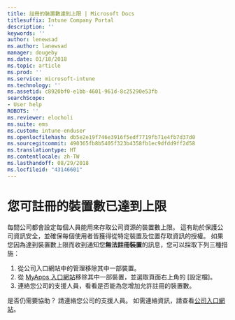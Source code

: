 ```yaml
---
title: 註冊的裝置數達到上限 | Microsoft Docs
titlesuffix: Intune Company Portal
description: ''
keywords: ''
author: lenewsad
ms.author: lanewsad
manager: dougeby
ms.date: 01/18/2018
ms.topic: article
ms.prod: ''
ms.service: microsoft-intune
ms.technology: ''
ms.assetid: c8920bf0-e1bb-4601-961d-8c25290e53fb
searchScope:
- User help
ROBOTS: ''
ms.reviewer: elocholi
ms.suite: ems
ms.custom: intune-enduser
ms.openlocfilehash: db5e2e19f746e3916f5edf7719fb71e4fb7d37d0
ms.sourcegitcommit: 490365fb8b5405f323b4358fb1ec9dfdd9ff2d58
ms.translationtype: HT
ms.contentlocale: zh-TW
ms.lasthandoff: 08/29/2018
ms.locfileid: "43146601"
---
```

# <a name="the-limit-of-devices-you-can-register-has-been-reached"></a>您可註冊的裝置數已達到上限

每間公司都會設定每個人員能用來存取公司資源的裝置數上限。 這有助於保護公司資訊安全，並確保每個使用者皆獲得從特定裝置及位置存取資訊的授權。 如果您因為達到裝置數上限而收到通知您**無法註冊裝置**的訊息，您可以採取下列三種措施：

1. 從公司入口網站中的管理移除其中一部裝置。 
2. 從 [MyApps 入口網站](https://myapps.microsoft.com)移除其中一部裝置，並選取頁面右上角的 [設定檔]。 
3. 連絡您公司的支援人員，看看是否能為您增加允許註冊的裝置數。

是否仍需要協助？ 請連絡您公司的支援人員。 如需連絡資訊，請查看[公司入口網站](https://go.microsoft.com/fwlink/?linkid=2010980)。
